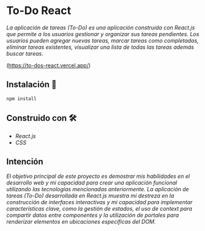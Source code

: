 # To-Do React

_La aplicación de tareas (To-Do) es una aplicación construida con React.js que permite a los usuarios gestionar y organizar sus tareas pendientes. Los usuarios pueden agregar nuevas tareas, marcar tareas como completadas, eliminar tareas existentes, visualizar una lista de todas las tareas además buscar tareas._

(https://to-dos-react.vercel.app/)

## Instalación 🚀

```
npm install
```

## Construido con 🛠️

- _React.js_
- _CSS_

## Intención

_El objetivo principal de este proyecto es demostrar mis habilidades en el desarrollo web y mi capacidad para crear una aplicación funcional utilizando las tecnologías mencionadas anteriormente. La aplicación de tareas (To-Do) desarrollada en React.js muestra mi destreza en la construcción de interfaces interactivas y mi capacidad para implementar características clave, como la gestión de estados, el uso de context para compartir datos entre componentes y la utilización de portales para renderizar elementos en ubicaciones específicas del DOM._
